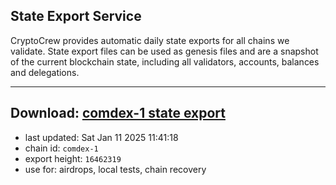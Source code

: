 ## State Export Service
CryptoCrew provides automatic daily state exports for all chains we validate. State export files can be used as genesis files and are a snapshot of the current blockchain state, including all validators, accounts, balances and delegations.

---
**Download: [comdex-1 state export](https://dl-eu2.ccvalidators.com/SERVICE/comdex/comdex-1_export_16462319.json)**
---

- last updated: Sat Jan 11 2025 11:41:18
- chain id: `comdex-1`
- export height: `16462319`
- use for: airdrops, local tests, chain recovery
